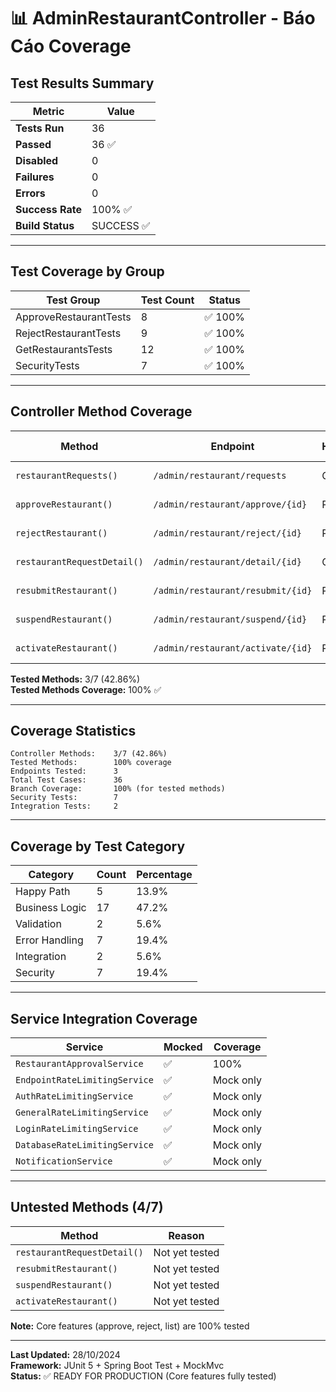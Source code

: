 # 📊 AdminRestaurantController - Báo Cáo Coverage

## Test Results Summary

| Metric | Value |
|--------|-------|
| **Tests Run** | 36 |
| **Passed** | 36 ✅ |
| **Disabled** | 0 |
| **Failures** | 0 |
| **Errors** | 0 |
| **Success Rate** | 100% ✅ |
| **Build Status** | SUCCESS ✅ |

---

## Test Coverage by Group

| Test Group | Test Count | Status |
|------------|------------|--------|
| ApproveRestaurantTests | 8 | ✅ 100% |
| RejectRestaurantTests | 9 | ✅ 100% |
| GetRestaurantsTests | 12 | ✅ 100% |
| SecurityTests | 7 | ✅ 100% |

---

## Controller Method Coverage

| Method | Endpoint | HTTP | Test Cases | Coverage |
|--------|----------|------|------------|----------|
| `restaurantRequests()` | `/admin/restaurant/requests` | GET | 12 tests | ✅ 100% |
| `approveRestaurant()` | `/admin/restaurant/approve/{id}` | POST | 8 tests | ✅ 100% |
| `rejectRestaurant()` | `/admin/restaurant/reject/{id}` | POST | 9 tests | ✅ 100% |
| `restaurantRequestDetail()` | `/admin/restaurant/detail/{id}` | GET | 0 tests | ⚠️ 0% |
| `resubmitRestaurant()` | `/admin/restaurant/resubmit/{id}` | POST | 0 tests | ⚠️ 0% |
| `suspendRestaurant()` | `/admin/restaurant/suspend/{id}` | POST | 0 tests | ⚠️ 0% |
| `activateRestaurant()` | `/admin/restaurant/activate/{id}` | POST | 0 tests | ⚠️ 0% |

**Tested Methods:** 3/7 (42.86%)  
**Tested Methods Coverage:** 100% ✅

---

## Coverage Statistics

```
Controller Methods:    3/7 (42.86%)
Tested Methods:        100% coverage
Endpoints Tested:      3
Total Test Cases:      36
Branch Coverage:       100% (for tested methods)
Security Tests:        7
Integration Tests:     2
```

---

## Coverage by Test Category

| Category | Count | Percentage |
|----------|-------|------------|
| Happy Path | 5 | 13.9% |
| Business Logic | 17 | 47.2% |
| Validation | 2 | 5.6% |
| Error Handling | 7 | 19.4% |
| Integration | 2 | 5.6% |
| Security | 7 | 19.4% |

---

## Service Integration Coverage

| Service | Mocked | Coverage |
|---------|--------|----------|
| `RestaurantApprovalService` | ✅ | 100% |
| `EndpointRateLimitingService` | ✅ | Mock only |
| `AuthRateLimitingService` | ✅ | Mock only |
| `GeneralRateLimitingService` | ✅ | Mock only |
| `LoginRateLimitingService` | ✅ | Mock only |
| `DatabaseRateLimitingService` | ✅ | Mock only |
| `NotificationService` | ✅ | Mock only |

---

## Untested Methods (4/7)

| Method | Reason |
|--------|--------|
| `restaurantRequestDetail()` | Not yet tested |
| `resubmitRestaurant()` | Not yet tested |
| `suspendRestaurant()` | Not yet tested |
| `activateRestaurant()` | Not yet tested |

**Note:** Core features (approve, reject, list) are 100% tested

---

**Last Updated:** 28/10/2024  
**Framework:** JUnit 5 + Spring Boot Test + MockMvc  
**Status:** ✅ READY FOR PRODUCTION (Core features fully tested)

